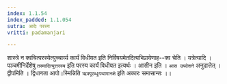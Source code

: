 ```yaml
---
index: 1.1.54
index_padded: 1.1.054
sutra: आदेः परस्य
vritti: padamanjari

---
```

शास्त्रे न क्वचित्परस्येत्युच्चार्य्य कार्यं विधीयत इति निर्विषयमेतदित्यभिप्रायेणाह--क्व चेति । यत्रेत्यादि । पञ्चमीनिर्देशेषु `तस्मादित्युत्तरस्य` इति परस्य कार्यं विधीयत इत्यर्थः । आसीन इति । `आस उपवेशने` अनुदात्तेत् । द्वीपमिति । द्विधागता आपो।स्मिन्निति `ऋक्पूरब्धूःपथामानक्षे` इति अकारः समासान्तः ।।